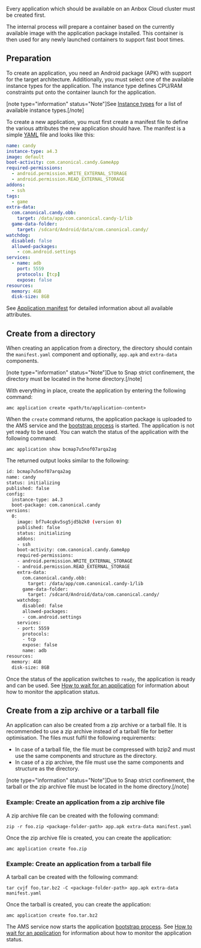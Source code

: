 Every application which should be available on an Anbox Cloud cluster must be created first.

The internal process will prepare a container based on the currently available image with the application package installed. This container is then used for any newly launched containers to support fast boot times.

## Preparation

To create an application, you need an Android package (APK) with support for the target architecture. Additionally, you must select one of the available instance types for the application. The instance type defines CPU/RAM constraints put onto the container launch for the application.

[note type="information" status="Note"]See [Instance types](https://discourse.ubuntu.com/t/instances-types-reference/17764) for a list of available instance types.[/note]

To create a new application, you must first create a manifest file to define the various attributes the new application should have. The manifest is a simple [YAML](http://yaml.org/) file and looks like this:

```yaml
name: candy
instance-type: a4.3
image: default
boot-activity: com.canonical.candy.GameApp
required-permissions:
  - android.permission.WRITE_EXTERNAL_STORAGE
  - android.permission.READ_EXTERNAL_STORAGE
addons:
  - ssh
tags:
  - game
extra-data:
  com.canonical.candy.obb:
    target: /data/app/com.canonical.candy-1/lib
  game-data-folder:
    target: /sdcard/Android/data/com.canonical.candy/
watchdog:
  disabled: false
  allowed-packages:
    - com.android.settings
services:
  - name: adb
    port: 5559
    protocols: [tcp]
    expose: false
resources:
  memory: 4GB
  disk-size: 8GB
```

See [Application manifest](https://discourse.ubuntu.com/t/application-manifest/24197) for detailed information about all available attributes.

## Create from a directory

When creating an application from a directory, the directory should contain the `manifest.yaml` component and optionally, `app.apk` and `extra-data` components.

[note type="information" status="Note"]Due to Snap strict confinement, the directory must be located in the home directory.[/note]

With everything in place, create the application by entering the following command:

    amc application create <path/to/application-content>

When the `create` command returns, the application package is uploaded to the AMS service and the [bootstrap process](https://discourse.ubuntu.com/t/managing-applications/17760#bootstrap) is started. The application is not yet ready to be used. You can watch the status of the application with the following command:

    amc application show bcmap7u5nof07arqa2ag

The returned output looks similar to the following:

```bash
id: bcmap7u5nof07arqa2ag
name: candy
status: initializing
published: false
config:
  instance-type: a4.3
  boot-package: com.canonical.candy
versions:
  0:
    image: bf7u4cqkv5sg5jd5b2k0 (version 0)
    published: false
    status: initializing
    addons:
    - ssh
    boot-activity: com.canonical.candy.GameApp
    required-permissions:
    - android.permission.WRITE_EXTERNAL_STORAGE
    - android.permission.READ_EXTERNAL_STORAGE
    extra-data:
      com.canonical.candy.obb:
        target: /data/app/com.canonical.candy-1/lib
      game-data-folder:
        target: /sdcard/Android/data/com.canonical.candy/
    watchdog:
      disabled: false
      allowed-packages:
      - com.android.settings
    services:
    - port: 5559
      protocols:
      - tcp
      expose: false
      name: adb
resources:
  memory: 4GB
  disk-size: 8GB
```

Once the status of the application switches to `ready`, the application is ready and can be used. See [How to wait for an application](https://discourse.ubuntu.com/t/wait-for-an-application/24202) for information about how to monitor the application status.


## Create from a zip archive or a tarball file

An application can also be created from a zip archive or a tarball file. It is recommended to use a zip archive instead of a tarball file for better optimisation. The files must fulfil the following requirements:

* In case of a tarball file, the file must be compressed with bzip2 and must use the same components and structure as the directory.
* In case of a zip archive, the file must use the same components and structure as the directory.

[note type="information" status="Note"]Due to Snap strict confinement, the tarball or the zip archive file must be located in the home directory.[/note]

### Example: Create an application from a zip archive file

A zip archive file can be created with the following command:

    zip -r foo.zip <package-folder-path> app.apk extra-data manifest.yaml

Once the zip archive file is created, you can create the application:

    amc application create foo.zip

### Example: Create an application from a tarball file

A tarball can be created with the following command:

    tar cvjf foo.tar.bz2 -C <package-folder-path> app.apk extra-data manifest.yaml

Once the tarball is created, you can create the application:

    amc application create foo.tar.bz2


The AMS service now starts the application [bootstrap process](https://discourse.ubuntu.com/t/managing-applications/17760#bootstrap). See [How to wait for an application](https://discourse.ubuntu.com/t/wait-for-an-application/24202) for information about how to monitor the application status.
